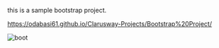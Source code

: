 
this is a sample bootstrap project.

https://odabasi61.github.io/Clarusway-Projects/Bootstrap%20Project/

![boot](https://user-images.githubusercontent.com/114237174/216932775-3207c63d-bd15-4616-b7e0-16789025ad2f.png)

